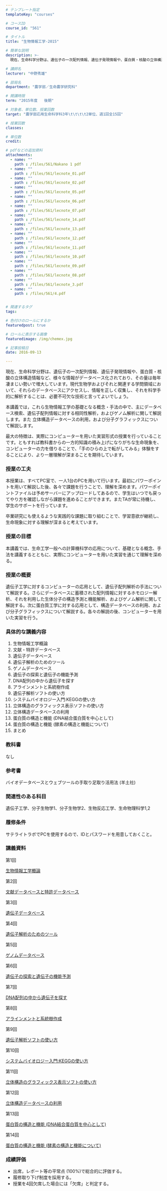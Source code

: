 ```yaml
---
# テンプレート指定
templateKey: "courses"

# コースID
course_id: "561"

# タイトル
title: "生物情報工学-2015"

# 簡単な説明
description: >-
  現在、生命科学分野は、遺伝子の一次配列情報、遺伝子発現情報や、蛋白質・核酸の立体構造情報など、様々な情報がデータベース化されており、その量は毎年凄まじい勢いで増大しています。現代生物学およびそれと関連...

# 講師名
lecturer: "中野秀雄"

# 部局名
department: "農学部／生命農学研究科"

# 開講時限
term: "2015年度	後期"

# 対象者、単位数、授業回数
target: "農学部応用生命科学科3年\t\t\t\t2単位、週1回全15回"

# 授業回数
classes: 

# 単位数
credit: 

# pdfなどの追加資料
attachments: 
  - name: "" 
    path : /files/561/Nakano 1 pdf
  - name: "" 
    path : /files/561/lecnote_01.pdf
  - name: "" 
    path : /files/561/lecnote_02.pdf
  - name: "" 
    path : /files/561/lecnote_05.pdf
  - name: "" 
    path : /files/561/lecnote_06.pdf
  - name: "" 
    path : /files/561/lecnote_07.pdf
  - name: "" 
    path : /files/561/lecnote_14.pdf
  - name: "" 
    path : /files/561/lecnote_13.pdf
  - name: "" 
    path : /files/561/lecnote_12.pdf
  - name: "" 
    path : /files/561/lecnote_11.pdf
  - name: "" 
    path : /files/561/lecnote_10.pdf
  - name: "" 
    path : /files/561/lecnote_09.pdf
  - name: "" 
    path : /files/561/lecnote_08.pdf
  - name: "" 
    path : /files/561/lecnote_3.pdf
  - name: "" 
    path : /files/561/4.pdf


# 関連するタグ
tags:

# 色付けのロールにするか
featuredpost: true

# ロールに表示する画像
featuredimage: /img/chemex.jpg

# 記事投稿日
date: 2016-09-13

---
```

現在、生命科学分野は、遺伝子の一次配列情報、遺伝子発現情報や、蛋白質・核酸の立体構造情報など、様々な情報がデータベース化されており、その量は毎年凄まじい勢いで増大しています。現代生物学およびそれと関連する学問領域において、それらのデータベースにアクセスし、情報を正しく収集し、それを科学手的に解析することは、必要不可欠な技術と言ってよいでしょう。

本講義では，これら生物情報工学の基礎となる概念・手法の中で、主にデータベース検索、遺伝子配列情報に対する相同性解析，およびゲノム解析に関して解説します。また 立体構造データベースの利用，および分子グラフィックスについて解説します。

最大の特徴は、実際にコンピューターを用いた実習形式の授業を行っていることです。ともすれば教科書からの一方的知識の積み上げになりがちな生命現象を、コンピューターの力を借りることで、「手のひらの上で転がしてみる」体験をすることにより、より一層理解が深まることを期待しています。
### 授業の工夫

本授業は、すべてPC室で、一人1台のPCを用いて行います。最初にパワーポイントを用いて解説した後、各々で課題を行うことで、理解を深めます。パワーポイントファイルは予めサーバーにアップロードしてあるので、学生はいつでも戻ってやり方を確認しながら課題を進めることができます。またTAが常に待機し、学生のサポートを行っています。

卒業研究にも使えるような実践的な課題に取り組むことで、学習意欲が継続し、生命現象に対する理解が深まると考えています。

### 授業の目標

本講義では、生命工学一般への計算機科学の応用について、基礎となる概念、手法を講義するとともに、実際にコンピューターを用いた実習を通じて理解を深める。 

### 授業の概要

遺伝子工学に対するコンピューターの応用として、遺伝子配列解析の手法について解説する。さらにデータベースに蓄積された配列情報に対するホモロジー解析、それを利用した生体分子の構造予測と機能解析、およびゲノム解析に関して解説する。次に蛋白質工学に対する応用として、構造データベースの利用、および分子グラフィックスについて解説する。各々の解説の後、コンピューターを用いた実習を行う。 

### 具体的な講義内容

  1. 生物情報工学概論
  2. 文献・特許データベース
  3. 遺伝子データベース
  4. 遺伝子解析のためのツール
  5. ゲノムデータベース
  6. 遺伝子の探索と遺伝子の機能予測
  7. DNA配列の中から遺伝子を探す
  8. アラインメントと系統樹作成
  9. 遺伝子解析ソフトの使い方
 10. システムバイオロジー入門:KEGGの使い方
 11. 立体構造のグラフィックス表示ソフトの使い方
 12. 立体構造データベースの利用
 13. 蛋白質の構造と機能 (DNA結合蛋白質を中心として)
 14. 蛋白質の構造と機能 (酵素の構造と機能について)
 15. まとめ

### 教科書

なし 

### 参考書

バイオデータベースとウェブツールの手取り足取り活用法 (羊土社) 

### 関連性のある科目

遺伝子工学、分子生物学1、分子生物学2、生物反応工学、生命物理科学1,2 

### 履修条件

サテライトラボでPCを使用するので、IDとパスワードを用意しておくこと。

### 講義資料

第1回


[生物情報工学概論](/files/561/lecnote_01.pdf) 

第2回


[文献データベースと特許データベース](/files/561/lecnote_02.pdf) 

第3回


[遺伝子データベース](/files/561/lecnote_3.pdf) 

第4回


[遺伝子解析のためのツール](/files/561/4.pdf) 

第5回


[ゲノムデータベース](/files/561/lecnote_05.pdf) 

第6回


[遺伝子の探索と遺伝子の機能予測](/files/561/lecnote_06.pdf) 

第7回


[DNA配列の中から遺伝子を探す](/files/561/lecnote_07.pdf) 

第8回


[アラインメントと系統樹作成](/files/561/lecnote_08.pdf) 

第9回


[遺伝子解析ソフトの使い方](/files/561/lecnote_09.pdf) 

第10回


[システムバイオロジー入門:KEGGの使い方](/files/561/lecnote_10.pdf) 

第11回


[立体構造のグラフィックス表示ソフトの使い方](/files/561/lecnote_11.pdf) 

第12回


[立体構造データベースの利用](/files/561/lecnote_12.pdf) 

第13回


[蛋白質の構造と機能 (DNA結合蛋白質を中心として)](/files/561/lecnote_13.pdf) 

第14回


[蛋白質の構造と機能 (酵素の構造と機能について)](/files/561/lecnote_14.pdf) 

### 成績評価

  * 出席，レポート等の平常点 (100%)で総合的に評価する。
  * 履修取り下げ制度を採用する。
  * 授業を4回欠席した場合には「欠席」と判定する。
